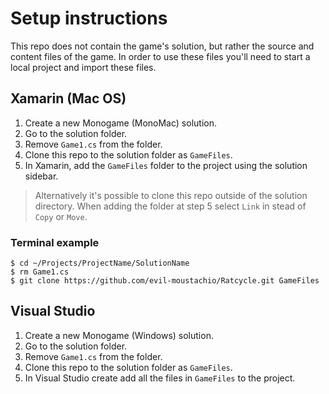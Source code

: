 # Setup instructions
This repo does not contain the game's solution, but rather the source and content files of the game. In order to use these files you'll need to start a local project and import these files.

## Xamarin (Mac OS)

1. Create a new Monogame (MonoMac) solution. 
2. Go to the solution folder.
3. Remove `Game1.cs` from the folder.
4. Clone this repo to the solution folder as `GameFiles`.
5. In Xamarin, add the `GameFiles` folder to the project using the solution sidebar.


>Alternatively it's possible to clone this repo outside of the solution directory. When adding the folder at step 5 select `Link` in stead of `Copy` or `Move`.


### Terminal example
```
$ cd ~/Projects/ProjectName/SolutionName
$ rm Game1.cs
$ git clone https://github.com/evil-moustachio/Ratcycle.git GameFiles
```


## Visual Studio

1. Create a new Monogame (Windows) solution.
2. Go to the solution folder.
3. Remove `Game1.cs` from the folder.
4. Clone this repo to the solution folder as `GameFiles`.
5. In Visual Studio create add all the files in `GameFiles` to the project.
